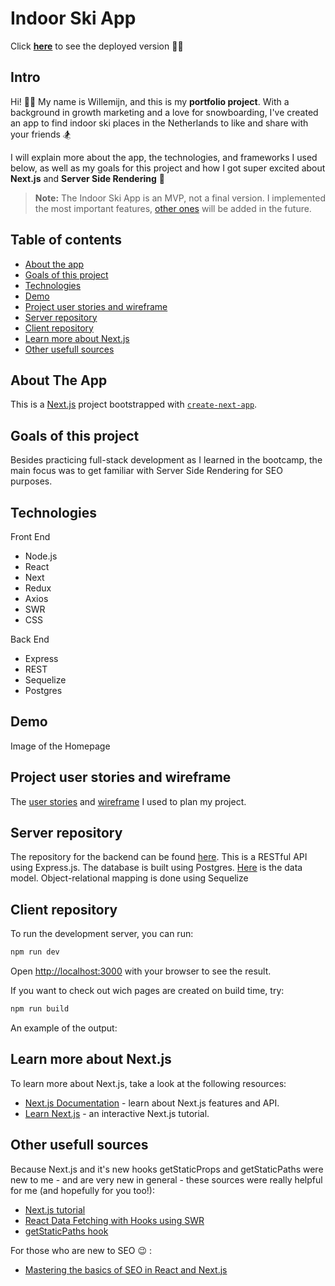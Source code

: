 # Indoor Ski App

Click **[here](#)** to see the deployed version :woman_technologist:

## Intro

Hi! :raising_hand_woman: My name is Willemijn, and this is my **portfolio project**. With a background in growth marketing and a love for snowboarding, I've created an app to find indoor ski places in the Netherlands to like and share with your friends :snowboarder:

I will explain more about the app, the technologies, and frameworks I used below, as well as my goals for this project and how I got super excited about **Next.js** and **Server Side Rendering** :pray:


> **Note:** The Indoor Ski App is an MVP, not a final version. I implemented the most important features, [other ones](https://github.com/users/wmw123/projects/1) will be added in the future.

## Table of contents

- [About the app](#about-the-app)
- [Goals of this project](#goals-of-this-project)
- [Technologies](#technologies)
- [Demo](#demo)
- [Project user stories and wireframe](#project-user-stories-and-wireframe)
- [Server repository](#server-repository)
- [Client repository](#client-repository)
- [Learn more about Next.js](#learn-more-about-next.js)
- [Other usefull sources](#other-usefull-sources)


## About The App

This is a [Next.js](https://nextjs.org/) project bootstrapped with [`create-next-app`](https://github.com/vercel/next.js/tree/canary/packages/create-next-app).

## Goals of this project

Besides practicing full-stack development as I learned in the bootcamp, the main focus was to get familiar with Server Side Rendering for SEO purposes. 

## Technologies

Front End
- Node.js
- React
- Next
- Redux
- Axios
- SWR
- CSS

Back End
- Express
- REST
- Sequelize
- Postgres

## Demo

Image of the Homepage

## Project user stories and wireframe

The [user stories](https://github.com/users/wmw123/projects/1) and [wireframe](https://wireframepro.mockflow.com/editor.jsp?editor=off&publicid=M543efa729e4ff905c8c5b40b2a70e7f51593516357223&projectid=Mda3dd313d0f68cc47566c71e932ab5bb1593509887788&perm=Owner#/page/Dd30856273744636cab55309ae806476e) I used to plan my project.

## Server repository

The repository for the backend can be found [here](https://github.com/wmw123/indoor-ski-app-backend). This is a RESTful API using Express.js. The database is built using Postgres. [Here](https://app.lucidchart.com/invitations/accept/a232dde1-637e-44fb-8b59-b4c153413f0b) is the data model. Object-relational mapping is done using Sequelize

## Client repository

To run the development server, you can run:

```bash
npm run dev
```

Open [http://localhost:3000](http://localhost:3000) with your browser to see the result.

If you want to check out wich pages are created on build time, try:

```bash
npm run build
```
An example of the output: 


## Learn more about Next.js

To learn more about Next.js, take a look at the following resources:

- [Next.js Documentation](https://nextjs.org/docs) - learn about Next.js features and API.
- [Learn Next.js](https://nextjs.org/learn) - an interactive Next.js tutorial.

## Other usefull sources

Because Next.js and it's new hooks getStaticProps and getStaticPaths were new to me - and are very new in general - these sources were really helpful for me (and hopefully for you too!):

- [Next.js tutorial](https://www.youtube.com/watch?v=V3WM11AQgjw&list=PL0JUJlOCq7oxNv16mSGhMMPwzM00UmI4K) 
- [React Data Fetching with Hooks using SWR](https://www.youtube.com/watch?v=oWVW8IqpQ-A)
- [getStaticPaths hook](https://www.youtube.com/watch?v=QABkof8ygzI&t=652s)

For those who are new to SEO :wink: :

- [Mastering the basics of SEO in React and Next.js](https://www.youtube.com/watch?v=GfsqFaiaK3A)

